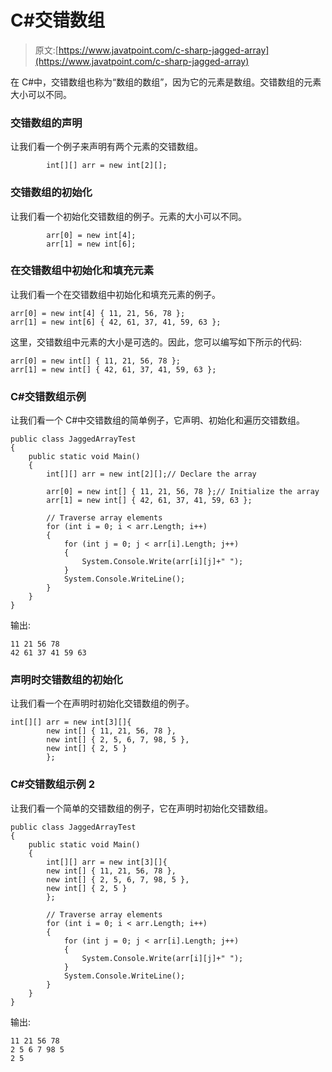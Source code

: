 # C#交错数组

> 原文:[https://www.javatpoint.com/c-sharp-jagged-array](https://www.javatpoint.com/c-sharp-jagged-array)

在 C#中，交错数组也称为“数组的数组”，因为它的元素是数组。交错数组的元素大小可以不同。

### 交错数组的声明

让我们看一个例子来声明有两个元素的交错数组。

```
        int[][] arr = new int[2][];

```

### 交错数组的初始化

让我们看一个初始化交错数组的例子。元素的大小可以不同。

```
        arr[0] = new int[4];
        arr[1] = new int[6];

```

### 在交错数组中初始化和填充元素

让我们看一个在交错数组中初始化和填充元素的例子。

```
arr[0] = new int[4] { 11, 21, 56, 78 };       
arr[1] = new int[6] { 42, 61, 37, 41, 59, 63 };

```

这里，交错数组中元素的大小是可选的。因此，您可以编写如下所示的代码:

```
arr[0] = new int[] { 11, 21, 56, 78 };       
arr[1] = new int[] { 42, 61, 37, 41, 59, 63 };

```

### C#交错数组示例

让我们看一个 C#中交错数组的简单例子，它声明、初始化和遍历交错数组。

```
public class JaggedArrayTest
{
    public static void Main()
    {
        int[][] arr = new int[2][];// Declare the array

        arr[0] = new int[] { 11, 21, 56, 78 };// Initialize the array        
        arr[1] = new int[] { 42, 61, 37, 41, 59, 63 };

        // Traverse array elements
        for (int i = 0; i < arr.Length; i++)
        {
            for (int j = 0; j < arr[i].Length; j++)
            {
                System.Console.Write(arr[i][j]+" ");
            }
            System.Console.WriteLine();
        }
    }
}

```

输出:

```
11 21 56 78
42 61 37 41 59 63

```

### 声明时交错数组的初始化

让我们看一个在声明时初始化交错数组的例子。

```
int[][] arr = new int[3][]{
        new int[] { 11, 21, 56, 78 },
        new int[] { 2, 5, 6, 7, 98, 5 },
        new int[] { 2, 5 }
        };

```

### C#交错数组示例 2

让我们看一个简单的交错数组的例子，它在声明时初始化交错数组。

```
public class JaggedArrayTest
{
    public static void Main()
    {
        int[][] arr = new int[3][]{
        new int[] { 11, 21, 56, 78 },
        new int[] { 2, 5, 6, 7, 98, 5 },
        new int[] { 2, 5 }
        };

        // Traverse array elements
        for (int i = 0; i < arr.Length; i++)
        {
            for (int j = 0; j < arr[i].Length; j++)
            {
                System.Console.Write(arr[i][j]+" ");
            }
            System.Console.WriteLine();
        }
    }
}

```

输出:

```
11 21 56 78
2 5 6 7 98 5
2 5

```